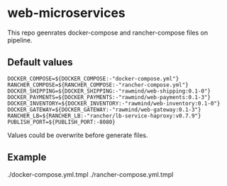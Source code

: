 web-microservices
============

This repo geenrates docker-compose and rancher-compose files on pipeline.

## Default values

```
DOCKER_COMPOSE=${DOCKER_COMPOSE:-"docker-compose.yml"}
RANCHER_COMPOSE=${RANCHER_COMPOSE:-"rancher-compose.yml"}
DOCKER_SHIPPING=${DOCKER_SHIPPING:-"rawmind/web-shipping:0.1-0"}
DOCKER_PAYMENTS=${DOCKER_PAYMENTS:-"rawmind/web-payments:0.1-3"}
DOCKER_INVENTORY=${DOCKER_INVENTORY:-"rawmind/web-inventory:0.1-0"}
DOCKER_GATEWAY=${DOCKER_GATEWAY:-"rawmind/web-gateway:0.1-3"}
RANCHER_LB=${RANCHER_LB:-"rancher/lb-service-haproxy:v0.7.9"}
PUBLISH_PORT=${PUBLISH_PORT:-8080}
```

Values could be overwrite before generate files.

## Example

./docker-compose.yml.tmpl
./rancher-compose.yml.tmpl
